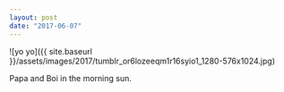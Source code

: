 ```yaml
---
layout: post
date: "2017-06-07"
---
```


![yo yo]({{ site.baseurl }}/assets/images/2017/tumblr_or6lozeeqm1r16syio1_1280-576x1024.jpg)

Papa and Boi in the morning sun.
